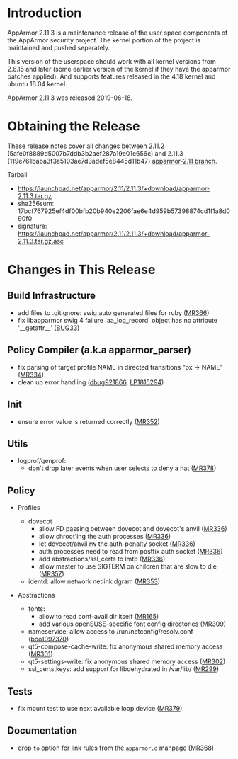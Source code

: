 Introduction
============

AppArmor 2.11.3 is a maintenance release of the user space components
of the AppArmor security project. The kernel portion of the project
is maintained and pushed separately.

This version of the userspace should work with all kernel versions from
2.6.15 and later (some earlier version of the kernel if they have the
apparmor patches applied). And supports features released in the 4.18
kernel and ubuntu 18.04 kernel.

AppArmor 2.11.3 was released 2019-06-18.


# Obtaining the Release
These release notes cover all changes between 2.11.2 (5afe0f8889d5007b7ddb3b2aef287a19e01e656c) and 2.11.3 (119e761baba3f3a5103ae7d3adef5e8445d11b47) [apparmor-2.11 branch](https://gitlab.com/apparmor/apparmor/tree/apparmor-2.11).

Tarball
-   <https://launchpad.net/apparmor/2.11/2.11.3/+download/apparmor-2.11.3.tar.gz>
-   sha256sum: 17bcf767925ef4df00bfb20b940e2206fae6e4d959b57398874cd1f1a8d090f0
-   signature: <https://launchpad.net/apparmor/2.11/2.11.3/+download/apparmor-2.11.3.tar.gz.asc>

# Changes in This Release

Build Infrastructure
--------------------
- add files to .gitignore: swig auto generated files for ruby ([MR366][MR366])
- fix libapparmor swig 4 failure 'aa\_log\_record' object has no attribute '\_\_getattr\_\_' ([BUG33][AABUG33])

Policy Compiler (a.k.a apparmor\_parser)
----------------------------------------
- fix parsing of target profile NAME in directed transitions “px -> NAME" ([MR334][MR334])
- clean up error handling ([dbug921866][dbug921866], [LP1815294][LP1815294])

Init
----
- ensure error value is returned correctly ([MR352][MR352])

Utils
-----
- logprof/genprof:
  - don't drop later events when user selects to deny a hat ([MR378][MR378])

Policy
------
- Profiles
  - dovecot
    - allow FD passing between dovecot and dovecot's anvil ([MR336][MR336])
    - allow chroot'ing the auth processes ([MR336][MR336])
    - let dovecot/anvil rw the auth-penalty socket ([MR336][MR336])
    - auth processes need to read from postfix auth socket ([MR336][MR336])
    - add abstractions/ssl\_certs to lmtp ([MR336][MR336])
    - allow master to use SIGTERM on children that are slow to die ([MR357][MR357])
  - identd: allow network netlink dgram ([MR353][MR353])

- Abstractions
  - fonts:
    - allow to read conf-avail dir itself ([MR165][MR165])
    - add various openSUSE-specific font config directories ([MR309][MR309])
  - nameservice: allow access to /run/netconfig/resolv.conf ([boo1097370][boo1097370])
  - qt5-compose-cache-write: fix anonymous shared memory access ([MR301][MR301])
  - qt5-settings-write: fix anonymous shared memory access ([MR302][MR302])
  - ssl\_certs,keys: add support for libdehydrated in /var/lib/ ([MR299][MR299])

Tests
-----
- fix mount test to use next available loop device ([MR379][MR379])

Documentation
-------------
- drop `to` option for link rules from the `apparmor.d` manpage ([MR368][MR368])

[AABUG33]: https://gitlab.com/apparmor/apparmor/issues/33
[boo1097370]: https://bugzilla.opensuse.org/show_bug.cgi?id=1097370
[dbug921866]: https://bugs.debian.org/cgi-bin/bugreport.cgi?bug=921866
[LP1815294]: https://bugs.launchpad.net/bugs/1815294
[MR165]: https://gitlab.com/apparmor/apparmor/merge_requests/165
[MR299]: https://gitlab.com/apparmor/apparmor/merge_requests/299
[MR301]: https://gitlab.com/apparmor/apparmor/merge_requests/301
[MR302]: https://gitlab.com/apparmor/apparmor/merge_requests/302
[MR309]: https://gitlab.com/apparmor/apparmor/merge_requests/309
[MR334]: https://gitlab.com/apparmor/apparmor/merge_requests/334
[MR336]: https://gitlab.com/apparmor/apparmor/merge_requests/336
[MR352]: https://gitlab.com/apparmor/apparmor/merge_requests/352
[MR353]: https://gitlab.com/apparmor/apparmor/merge_requests/353
[MR357]: https://gitlab.com/apparmor/apparmor/merge_requests/357
[MR366]: https://gitlab.com/apparmor/apparmor/merge_requests/366
[MR368]: https://gitlab.com/apparmor/apparmor/merge_requests/368
[MR378]: https://gitlab.com/apparmor/apparmor/merge_requests/378
[MR379]: https://gitlab.com/apparmor/apparmor/merge_requests/379
